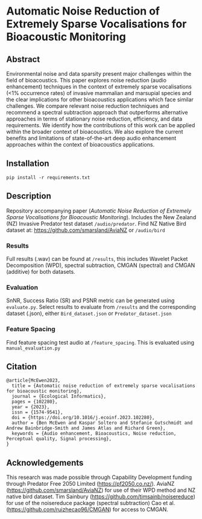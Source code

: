 # Automatic Noise Reduction of Extremely Sparse Vocalisations for Bioacoustic Monitoring

## Abstract
Environmental noise and data sparsity present major challenges within the field of bioacoustics. This paper explores noise reduction (audio enhancement) techniques in the context of extremely sparse vocalisations (<1% occurrence rates) of invasive mammalian and marsupial species and the clear implications for other bioacoustics applications which face similar challenges. We compare relevant noise reduction techniques and recommend a spectral subtraction approach that outperforms alternative approaches in terms of stationary noise reduction, efficiency, and data requirements. We identify how the contributions of this work can be applied within the broader context of bioacoustics. We also explore the current benefits and limitations of state-of-the-art deep audio enhancement approaches within the context of bioacoustics applications.

## Installation
```pip install -r requirements.txt```

## Description
Repository accompanying paper (*Automatic Noise Reduction of Extremely Sparse Vocalisations for Bioacoustic Monitoring*). Includes the New Zealand (NZ) Invasive Predator test dataset `/audio/predator`. Find NZ Native Bird dataset at: https://github.com/smarsland/AviaNZ or `/audio/bird`

### Results
Full results (.wav) can be found at `/results`, this includes Wavelet Packet Decomposition (WPD), spectral subtraction, CMGAN (spectral) and CMGAN (additive) for both datasets.

### Evaluation
SnNR, Success Ratio (SR) and PSNR metric can be generated using `evaluate.py`. Select results to evaluate from `/results` and the corresponding dataset (.json), either `Bird_dataset.json` or `Predator_dataset.json`

### Feature Spacing
Find feature spacing test audio at `/feature_spacing`. This is evaluated using `manual_evaluation.py`

## Citation
```
@article{McEwen2023,
  title = {Automatic noise reduction of extremely sparse vocalisations for bioacoustic monitoring},
  journal = {Ecological Informatics},
  pages = {102280},
  year = {2023},
  issn = {1574-9541},
  doi = {https://doi.org/10.1016/j.ecoinf.2023.102280},
  author = {Ben McEwen and Kaspar Soltero and Stefanie Gutschmidt and Andrew Bainbridge-Smith and James Atlas and Richard Green},
  keywords = {Audio enhancement, Bioacoustics, Noise reduction, Perceptual quality, Signal processing},
}
```

## Acknowledgements
This research was made possible through Capability Development funding through Predator Free 2050 Limited (https://pf2050.co.nz/).
AviaNZ (https://github.com/smarsland/AviaNZ) for use of their WPD method and NZ native bird dataset.
Tim Sainbury (https://github.com/timsainb/noisereduce) for use of the noisereduce package (spectral subtraction)
Cao et al. (https://github.com/ruizhecao96/CMGAN) for access to CMGAN.
